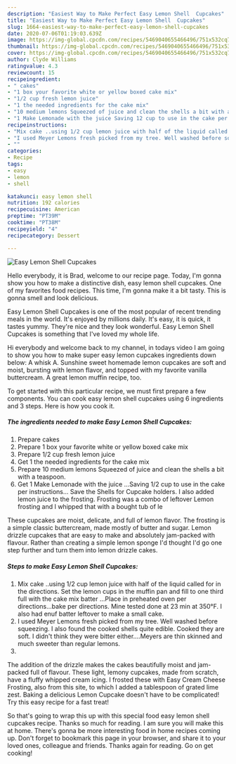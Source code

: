 ```yaml
---
description: "Easiest Way to Make Perfect Easy Lemon Shell  Cupcakes"
title: "Easiest Way to Make Perfect Easy Lemon Shell  Cupcakes"
slug: 1664-easiest-way-to-make-perfect-easy-lemon-shell-cupcakes
date: 2020-07-06T01:19:03.639Z
image: https://img-global.cpcdn.com/recipes/5469040655466496/751x532cq70/easy-lemon-shell-cupcakes-recipe-main-photo.jpg
thumbnail: https://img-global.cpcdn.com/recipes/5469040655466496/751x532cq70/easy-lemon-shell-cupcakes-recipe-main-photo.jpg
cover: https://img-global.cpcdn.com/recipes/5469040655466496/751x532cq70/easy-lemon-shell-cupcakes-recipe-main-photo.jpg
author: Clyde Williams
ratingvalue: 4.3
reviewcount: 15
recipeingredient:
- " cakes"
- "1 box your favorite white or yellow boxed cake mix"
- "1/2 cup fresh lemon juice"
- "1 the needed ingredients for the cake mix"
- "10 medium lemons Squeezed of juice and clean the shells a bit with a teaspoon"
- "1 Make Lemonade with the juice Saving 12 cup to use in the cake per instructions Save the Shells for Cupcake holders I also added lemon juice to the frosting Frosting was a combo of leftover Lemon frosting and I whipped that with a bought tub of le"
recipeinstructions:
- "Mix cake ..using 1/2 cup lemon juice with half of the liquid called for in the directions. Set the lemon cups in the muffin pan and fill to one third full with the cake mix batter ...Place in preheated oven per directions...bake per directions. Mine tested done at 23 min at 350°F. I also had enuf batter leftover to make a small cake."
- "I used Meyer Lemons fresh picked from my tree. Well washed before squeezing. I also found the cooked shells quite edible. Cooked they are soft. I didn&#39;t think they were bitter either....Meyers  are thin skinned and much sweeter than regular lemons."
- ""
categories:
- Recipe
tags:
- easy
- lemon
- shell

katakunci: easy lemon shell 
nutrition: 192 calories
recipecuisine: American
preptime: "PT39M"
cooktime: "PT38M"
recipeyield: "4"
recipecategory: Dessert

---
```



![Easy Lemon Shell  Cupcakes](https://img-global.cpcdn.com/recipes/5469040655466496/751x532cq70/easy-lemon-shell-cupcakes-recipe-main-photo.jpg)

Hello everybody, it is Brad, welcome to our recipe page. Today, I'm gonna show you how to make a distinctive dish, easy lemon shell  cupcakes. One of my favorites food recipes. This time, I'm gonna make it a bit tasty. This is gonna smell and look delicious.

Easy Lemon Shell  Cupcakes is one of the most popular of recent trending meals in the world. It's enjoyed by millions daily. It's easy, it is quick, it tastes yummy. They're nice and they look wonderful. Easy Lemon Shell  Cupcakes is something that I've loved my whole life.

Hi everybody and welcome back to my channel, in todays video I am going to show you how to make super easy lemon cupcakes ingredients down below: A whisk A. Sunshine sweet homemade lemon cupcakes are soft and moist, bursting with lemon flavor, and topped with my favorite vanilla buttercream. A great lemon muffin recipe, too.


To get started with this particular recipe, we must first prepare a few components. You can cook easy lemon shell  cupcakes using 6 ingredients and 3 steps. Here is how you cook it.

<!--inarticleads1-->

##### The ingredients needed to make Easy Lemon Shell  Cupcakes:

1. Prepare  cakes
1. Prepare 1 box your favorite white or yellow boxed cake mix
1. Prepare 1/2 cup fresh lemon juice
1. Get 1 the needed ingredients for the cake mix
1. Prepare 10 medium lemons Squeezed of juice and clean the shells a bit with a teaspoon.
1. Get 1 Make Lemonade with the juice ...Saving 1/2 cup to use in the cake per instructions... Save the Shells for Cupcake holders. I also added lemon juice to the frosting. Frosting was a combo of leftover Lemon frosting and I whipped that with a bought tub of le


These cupcakes are moist, delicate, and full of lemon flavor. The frosting is a simple classic buttercream, made mostly of butter and sugar. Lemon drizzle cupcakes that are easy to make and absolutely jam-packed with flavour. Rather than creating a simple lemon sponge I&#39;d thought I&#39;d go one step further and turn them into lemon drizzle cakes. 

<!--inarticleads2-->

##### Steps to make Easy Lemon Shell  Cupcakes:

1. Mix cake ..using 1/2 cup lemon juice with half of the liquid called for in the directions. Set the lemon cups in the muffin pan and fill to one third full with the cake mix batter ...Place in preheated oven per directions...bake per directions. Mine tested done at 23 min at 350°F. I also had enuf batter leftover to make a small cake.
1. I used Meyer Lemons fresh picked from my tree. Well washed before squeezing. I also found the cooked shells quite edible. Cooked they are soft. I didn&#39;t think they were bitter either....Meyers  are thin skinned and much sweeter than regular lemons.
1. 


The addition of the drizzle makes the cakes beautifully moist and jam-packed full of flavour. These light, lemony cupcakes, made from scratch, have a fluffy whipped cream icing. I frosted these with Easy Cream Cheese Frosting, also from this site, to which I added a tablespoon of grated lime zest. Baking a delicious Lemon Cupcake doesn&#39;t have to be complicated! Try this easy recipe for a fast treat! 

So that's going to wrap this up with this special food easy lemon shell  cupcakes recipe. Thanks so much for reading. I am sure you will make this at home. There's gonna be more interesting food in home recipes coming up. Don't forget to bookmark this page in your browser, and share it to your loved ones, colleague and friends. Thanks again for reading. Go on get cooking!
